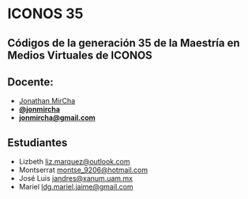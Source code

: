 # ICONOS 35

## Códigos de la generación 35 de la Maestría en Medios Virtuales de ICONOS

## Docente:

* [Jonathan MirCha](http://jonmircha.com)
* **[@jonmircha](https://twitter.com/jonmircha)**
* **[jonmircha@gmail.com](mailto:jonmircha@gmail.com)**

## Estudiantes

* Lizbeth liz.marquez@outlook.com
* Montserrat montse_9206@hotmail.com
* José Luis jandres@xanum.uam.mx
* Mariel ldg.mariel.jaime@gmail.com
